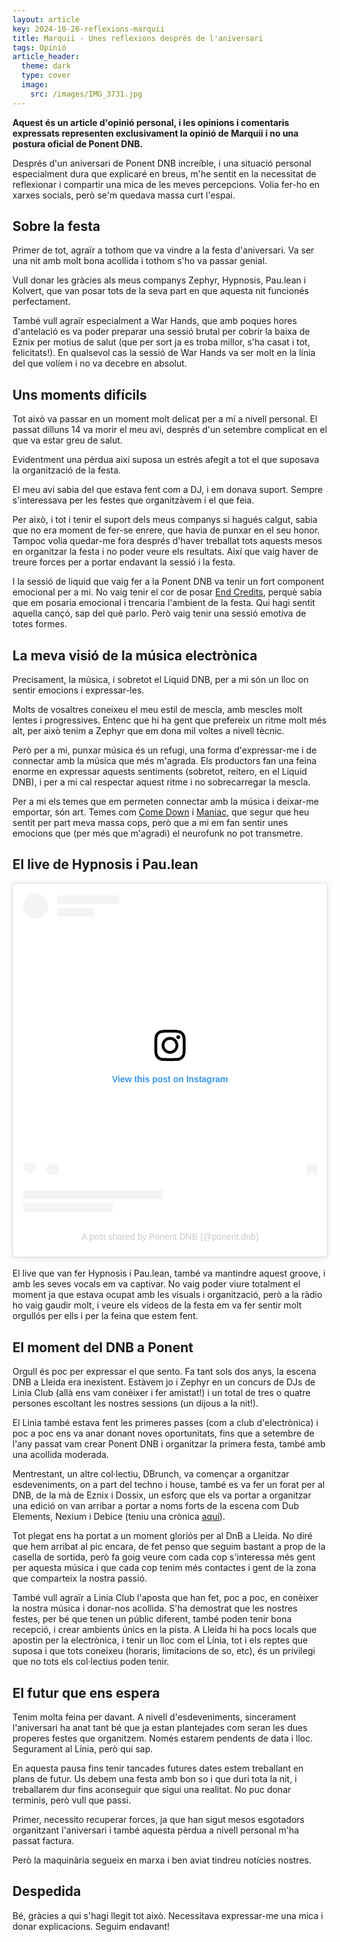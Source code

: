 ```yaml
---
layout: article
key: 2024-10-26-reflexions-marquii
title: Marquii - Unes reflexions després de l'aniversari
tags: Opinió
article_header:
  theme: dark
  type: cover
  image:
    src: /images/IMG_3731.jpg
---
```


**Aquest és un article d'opinió personal, i les opinions i comentaris expressats representen exclusivament la opinió de Marquii i no una postura oficial de Ponent DNB.**

Després d'un aniversari de Ponent DNB increíble, i una situació personal especialment dura que explicaré en breus, m'he sentit en la necessitat de reflexionar i compartir una mica de les meves percepcions. Volia fer-ho en xarxes socials, però se'm quedava massa curt l'espai.

## Sobre la festa

Primer de tot, agraïr a tothom que va vindre a la festa d'aniversari. Va ser una nit amb molt bona acollida i tothom s'ho va passar genial.

Vull donar les gràcies als meus companys Zephyr, Hypnosis, Pau.lean i Kolvert, que van posar tots de la seva part en que aquesta nit funcionés perfectament.

També vull agraïr especialment a War Hands, que amb poques hores d'antelació es va poder preparar una sessió brutal per cobrir la baixa de Eznix per motius de salut (que per sort ja es troba millor, s'ha casat i tot, felicitats!). En qualsevol cas la sessió de War Hands va ser molt en la línia del que volíem i no va decebre en absolut.

## Uns moments difícils

Tot això va passar en un moment molt delicat per a mí a nivell personal. El passat dilluns 14 va morir el meu avi, després d'un setembre complicat en el que va estar greu de salut.

Evidentment una pèrdua així suposa un estrés afegit a tot el que suposava la organització de la festa.

El meu avi sabia del que estava fent com a DJ, i em donava suport. Sempre s'interessava per les festes que organitzàvem i el que feia.

Per això, i tot i tenir el suport dels meus companys si hagués calgut, sabia que no era moment de fer-se enrere, que havia de punxar en el seu honor. Tampoc volia quedar-me fora després d'haver treballat tots aquests mesos en organitzar la festa i no poder veure els resultats. Així que vaig haver de treure forces per a portar endavant la sessió i la festa.

I la sessió de liquid que vaig fer a la Ponent DNB va tenir un fort component emocional per a mi. No vaig tenir el cor de posar [End Credits](https://www.youtube.com/watch?v=YXIHXQjbtl8), perquè sabia que em posaria emocional i trencaria l'ambient de la festa. Qui hagi sentit aquella cançó, sap del què parlo. Però vaig tenir una sessió emotiva de totes formes.

## La meva visió de la música electrònica

Precisament, la música, i sobretot el Liquid DNB, per a mi són un lloc on sentir emocions i expressar-les.

Molts de vosaltres coneixeu el meu estil de mescla, amb mescles molt lentes i progressives. Entenc que hi ha gent que prefereix un ritme molt més alt, per això tenim a Zephyr que em dona mil voltes a nivell tècnic.

Però per a mi, punxar música és un refugi, una forma d'expressar-me i de connectar amb la música que més m'agrada. Els productors fan una feina enorme en expressar aquests sentiments (sobretot, reitero, en el Liquid DNB), i per a mi cal respectar aquest ritme i no sobrecarregar la mescla.

Per a mi els temes que em permeten connectar amb la música i deixar-me emportar, són art. Temes com [Come Down](https://www.youtube.com/watch?v=BQhOFrnxpWE) i [Maniac](https://www.youtube.com/watch?v=14ScdD8Cdr0), que segur que heu sentit per part meva massa cops, però que a mi em fan sentir unes emocions que (per més que m'agradi) el neurofunk no pot transmetre.

## El live de Hypnosis i Pau.lean

<blockquote class="instagram-media" data-instgrm-captioned data-instgrm-permalink="https://www.instagram.com/reel/DBlX0sytFwW/?utm_source=ig_embed&amp;utm_campaign=loading" data-instgrm-version="14" style=" background:#FFF; border:0; border-radius:3px; box-shadow:0 0 1px 0 rgba(0,0,0,0.5),0 1px 10px 0 rgba(0,0,0,0.15); margin: 1px; max-width:540px; min-width:326px; padding:0; width:99.375%; width:-webkit-calc(100% - 2px); width:calc(100% - 2px);"><div style="padding:16px;"> <a href="https://www.instagram.com/reel/DBlX0sytFwW/?utm_source=ig_embed&amp;utm_campaign=loading" style=" background:#FFFFFF; line-height:0; padding:0 0; text-align:center; text-decoration:none; width:100%;" target="_blank"> <div style=" display: flex; flex-direction: row; align-items: center;"> <div style="background-color: #F4F4F4; border-radius: 50%; flex-grow: 0; height: 40px; margin-right: 14px; width: 40px;"></div> <div style="display: flex; flex-direction: column; flex-grow: 1; justify-content: center;"> <div style=" background-color: #F4F4F4; border-radius: 4px; flex-grow: 0; height: 14px; margin-bottom: 6px; width: 100px;"></div> <div style=" background-color: #F4F4F4; border-radius: 4px; flex-grow: 0; height: 14px; width: 60px;"></div></div></div><div style="padding: 19% 0;"></div> <div style="display:block; height:50px; margin:0 auto 12px; width:50px;"><svg width="50px" height="50px" viewBox="0 0 60 60" version="1.1" xmlns="https://www.w3.org/2000/svg" xmlns:xlink="https://www.w3.org/1999/xlink"><g stroke="none" stroke-width="1" fill="none" fill-rule="evenodd"><g transform="translate(-511.000000, -20.000000)" fill="#000000"><g><path d="M556.869,30.41 C554.814,30.41 553.148,32.076 553.148,34.131 C553.148,36.186 554.814,37.852 556.869,37.852 C558.924,37.852 560.59,36.186 560.59,34.131 C560.59,32.076 558.924,30.41 556.869,30.41 M541,60.657 C535.114,60.657 530.342,55.887 530.342,50 C530.342,44.114 535.114,39.342 541,39.342 C546.887,39.342 551.658,44.114 551.658,50 C551.658,55.887 546.887,60.657 541,60.657 M541,33.886 C532.1,33.886 524.886,41.1 524.886,50 C524.886,58.899 532.1,66.113 541,66.113 C549.9,66.113 557.115,58.899 557.115,50 C557.115,41.1 549.9,33.886 541,33.886 M565.378,62.101 C565.244,65.022 564.756,66.606 564.346,67.663 C563.803,69.06 563.154,70.057 562.106,71.106 C561.058,72.155 560.06,72.803 558.662,73.347 C557.607,73.757 556.021,74.244 553.102,74.378 C549.944,74.521 548.997,74.552 541,74.552 C533.003,74.552 532.056,74.521 528.898,74.378 C525.979,74.244 524.393,73.757 523.338,73.347 C521.94,72.803 520.942,72.155 519.894,71.106 C518.846,70.057 518.197,69.06 517.654,67.663 C517.244,66.606 516.755,65.022 516.623,62.101 C516.479,58.943 516.448,57.996 516.448,50 C516.448,42.003 516.479,41.056 516.623,37.899 C516.755,34.978 517.244,33.391 517.654,32.338 C518.197,30.938 518.846,29.942 519.894,28.894 C520.942,27.846 521.94,27.196 523.338,26.654 C524.393,26.244 525.979,25.756 528.898,25.623 C532.057,25.479 533.004,25.448 541,25.448 C548.997,25.448 549.943,25.479 553.102,25.623 C556.021,25.756 557.607,26.244 558.662,26.654 C560.06,27.196 561.058,27.846 562.106,28.894 C563.154,29.942 563.803,30.938 564.346,32.338 C564.756,33.391 565.244,34.978 565.378,37.899 C565.522,41.056 565.552,42.003 565.552,50 C565.552,57.996 565.522,58.943 565.378,62.101 M570.82,37.631 C570.674,34.438 570.167,32.258 569.425,30.349 C568.659,28.377 567.633,26.702 565.965,25.035 C564.297,23.368 562.623,22.342 560.652,21.575 C558.743,20.834 556.562,20.326 553.369,20.18 C550.169,20.033 549.148,20 541,20 C532.853,20 531.831,20.033 528.631,20.18 C525.438,20.326 523.257,20.834 521.349,21.575 C519.376,22.342 517.703,23.368 516.035,25.035 C514.368,26.702 513.342,28.377 512.574,30.349 C511.834,32.258 511.326,34.438 511.181,37.631 C511.035,40.831 511,41.851 511,50 C511,58.147 511.035,59.17 511.181,62.369 C511.326,65.562 511.834,67.743 512.574,69.651 C513.342,71.625 514.368,73.296 516.035,74.965 C517.703,76.634 519.376,77.658 521.349,78.425 C523.257,79.167 525.438,79.673 528.631,79.82 C531.831,79.965 532.853,80.001 541,80.001 C549.148,80.001 550.169,79.965 553.369,79.82 C556.562,79.673 558.743,79.167 560.652,78.425 C562.623,77.658 564.297,76.634 565.965,74.965 C567.633,73.296 568.659,71.625 569.425,69.651 C570.167,67.743 570.674,65.562 570.82,62.369 C570.966,59.17 571,58.147 571,50 C571,41.851 570.966,40.831 570.82,37.631"></path></g></g></g></svg></div><div style="padding-top: 8px;"> <div style=" color:#3897f0; font-family:Arial,sans-serif; font-size:14px; font-style:normal; font-weight:550; line-height:18px;">View this post on Instagram</div></div><div style="padding: 12.5% 0;"></div> <div style="display: flex; flex-direction: row; margin-bottom: 14px; align-items: center;"><div> <div style="background-color: #F4F4F4; border-radius: 50%; height: 12.5px; width: 12.5px; transform: translateX(0px) translateY(7px);"></div> <div style="background-color: #F4F4F4; height: 12.5px; transform: rotate(-45deg) translateX(3px) translateY(1px); width: 12.5px; flex-grow: 0; margin-right: 14px; margin-left: 2px;"></div> <div style="background-color: #F4F4F4; border-radius: 50%; height: 12.5px; width: 12.5px; transform: translateX(9px) translateY(-18px);"></div></div><div style="margin-left: 8px;"> <div style=" background-color: #F4F4F4; border-radius: 50%; flex-grow: 0; height: 20px; width: 20px;"></div> <div style=" width: 0; height: 0; border-top: 2px solid transparent; border-left: 6px solid #f4f4f4; border-bottom: 2px solid transparent; transform: translateX(16px) translateY(-4px) rotate(30deg)"></div></div><div style="margin-left: auto;"> <div style=" width: 0px; border-top: 8px solid #F4F4F4; border-right: 8px solid transparent; transform: translateY(16px);"></div> <div style=" background-color: #F4F4F4; flex-grow: 0; height: 12px; width: 16px; transform: translateY(-4px);"></div> <div style=" width: 0; height: 0; border-top: 8px solid #F4F4F4; border-left: 8px solid transparent; transform: translateY(-4px) translateX(8px);"></div></div></div> <div style="display: flex; flex-direction: column; flex-grow: 1; justify-content: center; margin-bottom: 24px;"> <div style=" background-color: #F4F4F4; border-radius: 4px; flex-grow: 0; height: 14px; margin-bottom: 6px; width: 224px;"></div> <div style=" background-color: #F4F4F4; border-radius: 4px; flex-grow: 0; height: 14px; width: 144px;"></div></div></a><p style=" color:#c9c8cd; font-family:Arial,sans-serif; font-size:14px; line-height:17px; margin-bottom:0; margin-top:8px; overflow:hidden; padding:8px 0 7px; text-align:center; text-overflow:ellipsis; white-space:nowrap;"><a href="https://www.instagram.com/reel/DBlX0sytFwW/?utm_source=ig_embed&amp;utm_campaign=loading" style=" color:#c9c8cd; font-family:Arial,sans-serif; font-size:14px; font-style:normal; font-weight:normal; line-height:17px; text-decoration:none;" target="_blank">A post shared by Ponent DNB (@ponent.dnb)</a></p></div></blockquote>
<script async src="//www.instagram.com/embed.js"></script>
<br/>
El live que van fer Hypnosis i Pau.lean, també va mantindre aquest groove, i amb les seves vocals em va captivar. No vaig poder viure totalment el moment ja que estava ocupat amb les visuals i organització, però a la ràdio ho vaig gaudir molt, i veure els vídeos de la festa em va fer sentir molt orgullós per ells i per la feina que estem fent.

## El moment del DNB a Ponent

Orgull és poc per expressar el que sento. Fa tant sols dos anys, la escena DNB a Lleida era inexistent. Estàvem jo i Zephyr en un concurs de DJs de Linia Club (allà ens vam conèixer i fer amistat!) i un total de tres o quatre persones escoltant les nostres sessions (un dijous a la nit!).

El Linia també estava fent les primeres passes (com a club d'electrònica) i poc a poc ens va anar donant noves oportunitats, fins que a setembre de l'any passat vam crear Ponent DNB i organitzar la primera festa, també amb una acollida moderada.

Mentrestant, un altre col·lectiu, DBrunch, va començar a organitzar esdeveniments, on a part del techno i house, també es va fer un forat per al DNB, de la mà de Eznix i Dossix, un esforç que els va portar a organitzar una edició on van arribar a portar a noms forts de la escena com Dub Elements, Nexium i Debice (teniu una crònica [aquí](https://ponentdnb.com/2024/04/28/dbrunch3.html)).

Tot plegat ens ha portat a un moment gloriós per al DnB a Lleida. No diré que hem arribat al pic encara, de fet penso que seguim bastant a prop de la casella de sortida, però fa goig veure com cada cop s'interessa més gent per aquesta música i que cada cop tenim més contactes i gent de la zona que comparteix la nostra passió.

També vull agraïr a Linia Club l'aposta que han fet, poc a poc, en conèixer la nostra música i donar-nos acollida. S'ha demostrat que les nostres festes, per bé que tenen un públic diferent, també poden tenir bona recepció, i crear ambients únics en la pista. A Lleida hi ha pocs locals que apostin per la electrònica, i tenir un lloc com el Línia, tot i els reptes que suposa i que tots coneixeu (horaris, limitacions de so, etc), és un privilegi que no tots els col·lectius poden tenir.

## El futur que ens espera

Tenim molta feina per davant. A nivell d'esdeveniments, sincerament l'aniversari ha anat tant bé que ja estan plantejades com seran les dues properes festes que organitzem. Només estarem pendents de data i lloc. Segurament al Línia, però qui sap.

En aquesta pausa fins tenir tancades futures dates estem treballant en plans de futur. Us debem una festa amb bon so i que duri tota la nit, i treballarem dur fins aconseguir que sigui una realitat. No puc donar terminis, però vull que passi.

Primer, necessito recuperar forces, ja que han sigut mesos esgotadors organitzant l'aniversari i també aquesta pèrdua a nivell personal m'ha passat factura.

Però la maquinària segueix en marxa i ben aviat tindreu notícies nostres.

## Despedida

Bé, gràcies a qui s'hagi llegit tot això. Necessitava expressar-me una mica i donar explicacions. Seguim endavant!